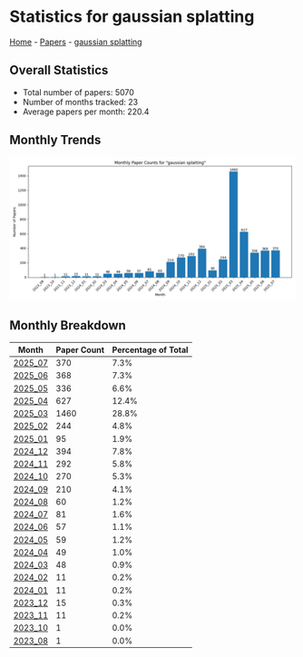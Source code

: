 # Statistics for gaussian splatting

[Home](https://arxcompass.github.io) - [Papers](https://arxcompass.github.io/papers) - [gaussian splatting](https://arxcompass.github.io/papers/gaussian_splatting)

## Overall Statistics

- Total number of papers: 5070
- Number of months tracked: 23
- Average papers per month: 220.4

## Monthly Trends

![Monthly Paper Counts](monthly_stats.png)

## Monthly Breakdown

| Month | Paper Count | Percentage of Total |
| --- | --- | --- |
| [2025_07](./2025_07/papers_1.md) | 370 | 7.3% |
| [2025_06](./2025_06/papers_1.md) | 368 | 7.3% |
| [2025_05](./2025_05/papers_1.md) | 336 | 6.6% |
| [2025_04](./2025_04/papers_1.md) | 627 | 12.4% |
| [2025_03](./2025_03/papers_1.md) | 1460 | 28.8% |
| [2025_02](./2025_02/papers_1.md) | 244 | 4.8% |
| [2025_01](./2025_01/papers_1.md) | 95 | 1.9% |
| [2024_12](./2024_12/papers_1.md) | 394 | 7.8% |
| [2024_11](./2024_11/papers_1.md) | 292 | 5.8% |
| [2024_10](./2024_10/papers_1.md) | 270 | 5.3% |
| [2024_09](./2024_09/papers_1.md) | 210 | 4.1% |
| [2024_08](./2024_08/papers_1.md) | 60 | 1.2% |
| [2024_07](./2024_07/papers_1.md) | 81 | 1.6% |
| [2024_06](./2024_06/papers_1.md) | 57 | 1.1% |
| [2024_05](./2024_05/papers_1.md) | 59 | 1.2% |
| [2024_04](./2024_04/papers_1.md) | 49 | 1.0% |
| [2024_03](./2024_03/papers_1.md) | 48 | 0.9% |
| [2024_02](./2024_02/papers_1.md) | 11 | 0.2% |
| [2024_01](./2024_01/papers_1.md) | 11 | 0.2% |
| [2023_12](./2023_12/papers_1.md) | 15 | 0.3% |
| [2023_11](./2023_11/papers_1.md) | 11 | 0.2% |
| [2023_10](./2023_10/papers_1.md) | 1 | 0.0% |
| [2023_08](./2023_08/papers_1.md) | 1 | 0.0% |
